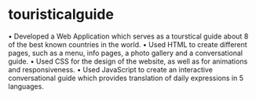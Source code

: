 # touristicalguide

• Developed a Web Application which serves as a tourstical guide about 8 of the best known countries in the world.
• Used HTML to create different pages, such as a menu, info pages, a photo gallery and a conversational guide.
• Used CSS for the design of the website, as well as for animations and responsiveness.
• Used JavaScript to create an interactive conversational guide which provides translation of daily expressions in 5 languages.
